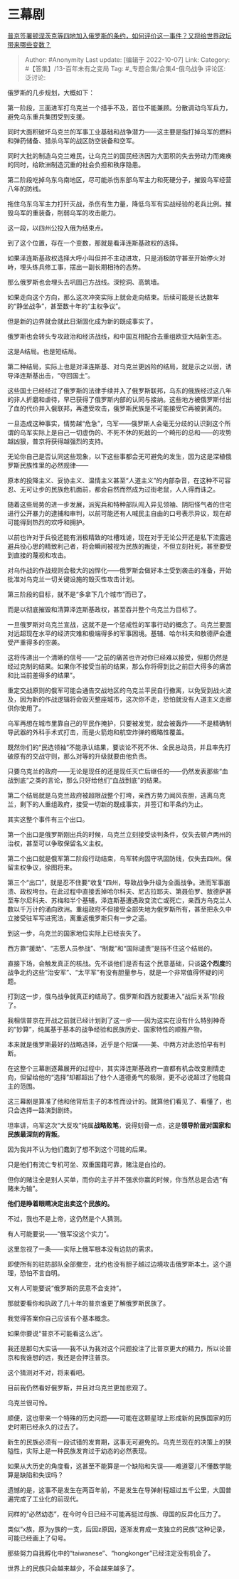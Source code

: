 # 三幕剧
[普京签署顿涅茨克等四地加入俄罗斯的条约，如何评价这一事件？又将给世界政坛带来哪些变数？](https://www.zhihu.com/question/557150007/answer/2704391435)

> Author: #Anonymity
> Last update: [编辑于 2022-10-07]
> Link:
> Category: #【答集】/13-百年未有之变局
> Tag: #_专题合集/合集4-俄乌战争 
> 评论区:
> 泛讨论:

俄罗斯的几步规划，大概如下：

第一阶段，三面进军打乌克兰一个措手不及，首位不能兼顾。分散调动乌军兵力，避免乌东重兵集团受到支援。

同时大面积破坏乌克兰的军事工业基础和战争潜力——这主要是指打掉乌军的燃料和弹药储备、猎杀乌军的战区防空装备和空军。

同时大批的制造乌克兰难民，让乌克兰的国民经济因为大面积的失去劳动力而瘫痪的同时，给欧洲制造沉重的社会负担和秩序隐患。

第二阶段吃掉乌东乌南地区，尽可能杀伤东部乌军主力和死硬分子，摧毁乌军经营八年的防线。

拖住乌东乌军主力打歼灭战，杀伤有生力量，降低乌军有实战经验的老兵比例。摧毁乌军的重装备，削弱乌军的攻击能力。

这一段，以四州公投入俄为结束点。

到了这个位置，存在一个变数，那就是看泽连斯基政权的选择。

如果泽连斯基政权选择大呼小叫但并不主动进攻，只是消极防守甚至开始停火对峙，埋头练兵修工事，摆出一副长期相持的态势。

那么俄罗斯也会埋头去巩固己方战线。深挖洞、高筑墙。

如果走向这个方向，那么这次冲突实际上就会走向结束。后续可能是长达数年的“静坐战争”，甚至数十年的“主权争议”。

但是新的边界就会就此日渐固化成为新的既成事实了。

俄罗斯也会转头专攻政治和经济战线，和中国互相配合去重组欧亚大陆新生态。

这是A结局。也是短结局。

第二种结局，实际上也是对泽连斯基、对乌克兰更凶险的结局，就是示之以弱，诱导泽连斯基出击，“夺回国土”。

这些国土已经经过了俄罗斯的法律手续并入了俄罗斯联邦，乌东的俄族经过这八年的非人折磨和虐待，早已获得了俄罗斯内部的认同与接纳。这些地方被俄罗斯付出了血的代价并入俄联邦，再遭受攻击，俄罗斯民族是不可能接受它再被剥离的。

一旦造成这种事实，情势越“危急”，乌军——俄罗斯人会毫无分歧的认识到这个所谓的乌军实际上是自己一切虚伪的、不死不休的死敌的一个畸形的总和——的攻势越凶狠，普京将获得越强烈的支持。

无论你自己是否认同这些现象，以下这些事都会无可避免的发生，因为这是深植俄罗斯民族性里的必然规律——

原本的投降主义、妥协主义、温情主义甚至“人道主义”的内部杂音，在这种不可容忍、无可让步的民族危机面前，都会自然而然成为过街老鼠，人人得而诛之。

随着这些局势的进一步发展，派宪兵和特种部队闯入异见领袖、阴阳怪气者的住宅进行公开暴力的逮捕和审判，以前可能还有人喊民主自由的口号表示异议，现在却可能得到热烈的欢呼和拥护。

以前也许对于兵役还能有消极精致的吐槽戏谑，现在对于无论公开还是私下流露逃避兵役心思的精致利己者，将会瞬间被视为民族的叛徒，不但立刻社死，甚至要受到直接的蔑视和攻击。

对乌作战的作战规则会极大的凶悍化——俄罗斯会做好本土受到袭击的准备，开始批准对乌克兰一切关键设施的毁灭性攻击计划。

第三阶段的目标，就不是“多拿下几个城市”而已了。

而是以彻底摧毁和清算泽连斯基政权，甚至吞并整个乌克兰为目标了。

一旦俄罗斯对乌克兰宣战，这就不是一个惩戒性的军事行动的概念了。乌克兰要面对远超现在水平的经济灾难和极端得多的军事困境。基辅、哈尔科夫和敖德萨会遭受严重得多的空袭。

这将传递出一个清晰的信号——“之前的痛苦也许对你已经难以接受，但那仍然是经过克制的结果。如果你不接受当前的结果，那么你将得到比之前巨大得多的痛苦和比当前差得多的结果”。

重定交战原则的俄军可能会通告交战地区的乌克兰平民自行撤离，以免受到战火波及，因为新的作战逻辑将会毁灭整座城市，这次你不走，恐怕就没有人道主义走廊供你使用了。

乌军再想在城市里靠自己的平民作掩护，只要被发觉，就会被轰炸——不是精确制导武器的外科手术式打击，而是火箭炮和航空炸弹的概略性覆盖。

既然你们的“民选领袖”不能承认结果，要谈论不死不休、全民总动员，并且率先打破原有的交战守则，那么对等的升级就要由他负责。

只要乌克兰的政府——无论是现任的还是现任灭亡后继任的——仍然发表那些“血战到底“之类的言论，那么只好给他们“血战到底”的结果。

第二个结局就是乌克兰政府被超限战整个打垮，亲西方势力闻风丧胆，逃离乌克兰，剩下的人重组政府，接受一切新的既成事实，并签订和平条约为止。

其实这整个事件有三个出口。

第一个出口是俄罗斯刚出兵的时候，乌克兰立刻接受谈判条件，仅失去顿卢两州的治权，甚至可以争取保留名义主权。

第二个出口就是俄军第二阶段行动结束，乌军转向固守巩固防线，仅失去四州。保留主权争议，徐图将来。

第三个“出口”，就是忍不住要“收复“四州，导致战争升级为全面战争。进而军事崩溃、政权垮台。在此过程中直接丢掉哈尔科夫、尼古拉耶夫、第聂伯罗、敖德萨甚至车尔尼科夫、苏梅和半个基辅，泽连斯基遭遇政变流亡或死亡，亲西方乌克兰人数以千万计的涌向欧洲。重组政府不但接受全部失地为俄罗斯所有，甚至把永久中立接受驻军写进宪法，离重返俄罗斯只有一步之遥。

到这一步，乌克兰的国家地位实际上已经丧失了。

西方靠“援助”、“志愿人员参战”、“制裁”和“国际谴责”是挡不住这个结局的。

直接下场，会触发真正的核战。先不谈他们是否有这个民意基础，只谈**这个烈度**的战争北约这些“治安军”、“太平军”有没有胆量参与，就是一个非常值得怀疑的问题。

打到这一步，俄乌战争就真正的结局了。俄罗斯和西方就要进入“战后关系”阶段了。

我相信普京在开战之前就已经计划到了这一步——因为这实在没有什么特别神奇的“妙算”，纯属基于基本的战争经验和民族历史、国家特性的顺推产物。

本来就是俄罗斯最好的战略选择，近乎是个阳谋——美、中两方对此恐怕早有判断。

在这整个三幕剧逐幕展开的过程中，其实泽连斯基政府一直都有机会改变剧情走向，但留给他的“选择”却都超出了他个人道德勇气的极限，更不必说超过了他能自主的范围。

这三幕剧是算准了他和他背后主子的本性而设计的。就算他们看见了、看懂了，也只会选择一路演到剧终。

坦率讲，乌军这次“大反攻”纯属**战略败笔**，说得刻骨一点，这是**领导阶层对国家和民族最深刻的背叛**。

因为我并不认为他们蠢到了想不到这个可能的后果。

只是他们有流亡专机可坐、双重国籍可靠，赌注是白捡的。

但你的赌注全是别人买单，而你的主子并不强求你赢的时候，你当然总是会选“有赌未为输”。

**他们是睁着眼睛决定出卖这个民族的。**

不过，我也不是上帝，这仍然是个人猜测。

有人可能要说——“俄军没这个实力”。

这里忽视了一条——实际上俄军根本没有边防的需求。

即使所有的驻防部队全部撤空，北约也没有胆子越过边境攻击俄罗斯本土。这个道理，恐怕不言自明。

又有人可能要说“俄罗斯的民意不会支持”。

那就要看你和执政了几十年的普京谁更了解俄罗斯民族了。

我觉得答案你自己应该有个基本概念。

如果你要说“普京不可能看这么远”。

我还是那句大实话——我不认为我对这个问题投注了比普京更大的精力，所以论普京和我谁想的远，我还是会押注普京。

这个猜测对不对，将来看吧。

目前我仍然看好俄罗斯，并且对乌克兰更加悲观了。

乌克兰很可怜。

顺便，这也带来一个特殊的历史问题——可能在这颗星球上形成新的民族国家的历史时期已经永久的过去了。

新生的民族必须有一段试错的发育期，这事无可避免的。乌克兰现在的决策上的狭隘性，实际上是一种民族发育过于幼态的必然表现。

如果从大历史的角度看，这甚至不能算是一个缺陷和失误——难道婴儿不懂数学能算是缺陷和失误吗？

遗憾的是，这事不是发生在两百年前，不是发生在导弹射程超过五千公里，大国普遍完成了工业化的前现代。

同样的“必然幼态”，在今时今日已经不可能再挺过母族、母国的反异化压力了。

类似“x族，原为y族的一支，后因z原因，逐渐发育成一支独立的民族”这种记录，可能已经画上了句号。

那些努力自我孵化中的“taiwanese”、“hongkonger”已经注定没有机会了。

世界上的民族只会越来越少，不会越来越多了。
